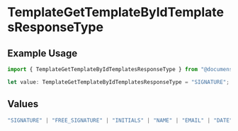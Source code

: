 # TemplateGetTemplateByIdTemplatesResponseType

## Example Usage

```typescript
import { TemplateGetTemplateByIdTemplatesResponseType } from "@documenso/sdk-typescript/models/operations";

let value: TemplateGetTemplateByIdTemplatesResponseType = "SIGNATURE";
```

## Values

```typescript
"SIGNATURE" | "FREE_SIGNATURE" | "INITIALS" | "NAME" | "EMAIL" | "DATE" | "TEXT" | "NUMBER" | "RADIO" | "CHECKBOX" | "DROPDOWN"
```